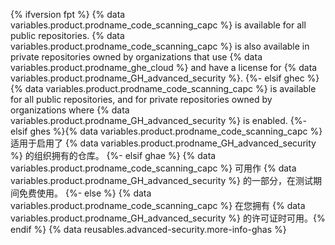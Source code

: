 {% ifversion fpt %} {% data variables.product.prodname_code_scanning_capc %} is available for all public repositories. {% data variables.product.prodname_code_scanning_capc %} is also available in private repositories owned by organizations that use {% data variables.product.prodname_ghe_cloud %} and have a license for {% data variables.product.prodname_GH_advanced_security %}.
{%- elsif ghec %} {% data variables.product.prodname_code_scanning_capc %} is available for all public repositories, and for private repositories owned by organizations where {% data variables.product.prodname_GH_advanced_security %} is enabled.
{%- elsif ghes %}{% data variables.product.prodname_code_scanning_capc %} 适用于启用了 {% data variables.product.prodname_GH_advanced_security %} 的组织拥有的仓库。
{%- elsif ghae %}
{% data variables.product.prodname_code_scanning_capc %} 可用作 {% data variables.product.prodname_GH_advanced_security %} 的一部分，在测试期间免费使用。
{%- else %}
{% data variables.product.prodname_code_scanning_capc %} 在您拥有 {% data variables.product.prodname_GH_advanced_security %} 的许可证时可用。{% endif %} {% data reusables.advanced-security.more-info-ghas %}
